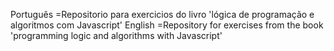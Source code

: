 Português
=Repositorio para exercicios do livro 'lógica de programação e algoritmos com Javascript'
English
=Repository for exercises from the book 'programming logic and algorithms with Javascript'
